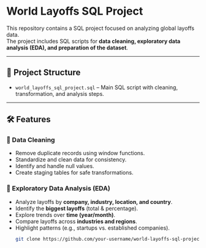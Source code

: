 # World Layoffs SQL Project

This repository contains a SQL project focused on analyzing global layoffs data.  
The project includes SQL scripts for **data cleaning, exploratory data analysis (EDA), and preparation of the dataset**.

---

## 📂 Project Structure
- `world_layoffs_sql_project.sql` – Main SQL script with cleaning, transformation, and analysis steps.

---

## 🛠 Features
### 🔹 Data Cleaning
- Remove duplicate records using window functions.
- Standardize and clean data for consistency.
- Identify and handle null values.
- Create staging tables for safe transformations.

### 🔹 Exploratory Data Analysis (EDA)
- Analyze layoffs by **company, industry, location, and country**.
- Identify the **biggest layoffs** (total & percentage).
- Explore trends over **time (year/month)**.
- Compare layoffs across **industries and regions**.
- Highlight patterns (e.g., startups vs. established companies).
   ```bash
   git clone https://github.com/your-username/world-layoffs-sql-project.git

